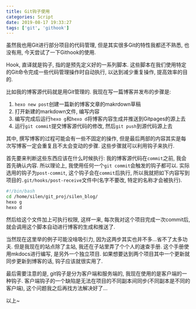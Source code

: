 ```yaml
---
title: Git钩子使用
categories: Script
date: 2019-08-17 19:33:27
tags: ['git', 'githook']
---
```


虽然我也用Git进行部分项目的代码管理, 但是其实很多Git的特性我都还不熟悉, 也没有用, 今天尝试了一下Githook的使用.
<!-- 摘要部分 -->
<!-- more -->
Hook, 直译就是钩子, 指的是预先定义好的一系列脚本. 这些脚本在我们使用特定的Git命令完成一些代码管理操作时自动执行, 以达到减少重复操作, 提高效率的目的.

比如我的博客源代码就是用Git管理的. 我现在写一篇博客并发布的步骤是:
1. `hexo new post`创建一篇新的博客文章的makrdown草稿
2. 打开新建的markdown文件, 编写内容
3. 编写完成后运行`hexo g`和`hexo d`将博客内容生成并推送到Gitpages的源上去
4. 运行`git commit`提交博客源代码的修改, 然后`git push`到源代码源上去

其中, 撰写博客的过程可能会有一些不固定的操作, 但是最后两部的内容其实是每次写博客一定会重复且不太会变动的步骤. 这些步骤就可以利用钩子来执行.

首先要来判断这些东西应该在什么时候执行: 我的博客源代码在`commit`之前, 我会首先确认内容. 所以理论上, 我使用任何一个`git commit`会触发的钩子都可以. 实际选用的钩子为`post-commit`, 这个钩子会在`commit`后执行, 所以我就把如下内容写到项目的`.git/hooks/post-receive`文件中(名字不要改, 特定的名称才会被执行).

```bash
#!/bin/bash
cd /home/silen/git_proj/silen_blog/
hexo g
hexo d
```

然后给这个文件加上可执行权限, 这样一来, 每次我对这个项目完成一次commit后, 就会调用这个脚本自动进行博客的生成和推送了.

当然现在这里举的例子可能没啥吸引力, 因为这两步其实也并不多...省不了太多功夫. 但是我现在的站点除了主站, 我还在子站里弄了个个人的速查手册. 这个手册使用mkdocs进行编写, 是另外一个独立项目. 如果想要达到两个项目其中一个更新就同步更新到博客的话, 钩子应该就很实用了.

最后需要注意的是, git钩子是分为客户端和服务端的, 我现在使用的是客户端的一种钩子. 客户端钩子的一个缺陷是无法在项目的不同副本间同步(不同副本是不同的客户端), 这个问题我之后再找方法解决好了...

以上~